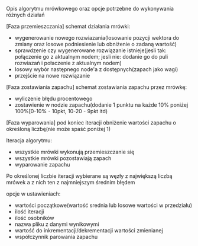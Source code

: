 
Opis algorytmu mrówkowego oraz opcje potrzebne do wykonywania różnych działań

[Faza przemieszczania] schemat działania mrówki:
-	wygenerowanie nowego rozwiazania(losowanie pozycji wektora do zmiany oraz losowe podniesienie lub obniżenie o zadaną wartość)
-	sprawdzenie czy wygenerowane rozwiązanie istnieje(jesli tak: połączenie go z aktualnym nodem; jesli nie: dodanie go do puli rozwiazań i połaczenie z aktualnym nodem)
-	losowy wybór następnego node'a z dostępnych(zapach jako wagi)
-	przejście na nowe rozwiązanie

[Faza zostawiania zapachu] schemat zostawiania zapachu przez mrówkę:
-	wyliczenie błędu procentowego
-	zostawienie w nodzie zapachu(dodanie 1 punktu na każde 10% poniżej 100%[0-10% - 10pkt, 10-20 - 9pkt itd)

[Faza wyparowania] pod koniec iteracji obniżenie wartości zapachu o określoną liczbę(nie może spaść poniżej 1)

Iteracja algorytmu:
-	wszystkie mrówki wykonują przemieszczanie się
-	wszystkie mrówki pozostawiają zapach
-	wyparowanie zapachu

Po określonej liczbie iteracji wybierane są węzły z największą liczbą mrówek a z nich ten z najmniejszym średnim błędem

opcje w ustawieniach:
-	wartości początkowe(wartość srednia lub losowe wartości w przedziału)
-	ilość iteracji
-	ilość osobników
-	nazwa pliku z danymi wynikowymi
-	wartość do inkrementacji/dekrementacji wartości zmienianej
-	współczynnik parowania zapachu

